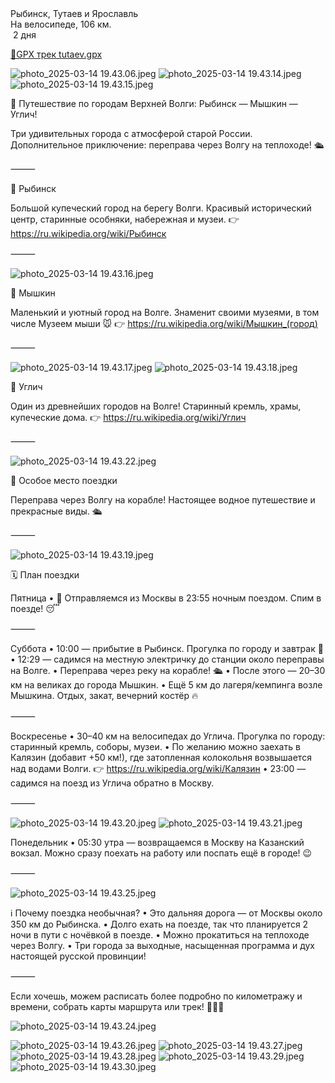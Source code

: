 
<link rel="stylesheet" href="../assets-custom/css/style-markdown.css">
<div class="cover-container" style="background-image: url('tutaev-1600.jpg');">
	<div class="cover-text">
		<div class="cover-title">
            Рыбинск, Тутаев и Ярославль
        </div>
		<div class="cover-description">
			<div class="packages-location">
                <img loading="lazy" src="../assets-custom/icon-bike.png" alt="" class="cover-icon">
                <div class="h4-default regular">На велосипеде, 106 км.</div>
            </div>
            <div>
                <img class="cover-icon" loading="lazy" src="../assets-custom/icon-time.png" alt=""  />
                <span>2 дня</span>
            </div>
		</div>
	</div>
</div>

<div id="map"></div>

[📍GPX трек tutaev.gpx](tutaev.gpx)


![photo_2025-03-14 19.43.06.jpeg](imgs/photo_2025-03-14%2019.43.06.jpeg)
![photo_2025-03-14 19.43.14.jpeg](imgs/photo_2025-03-14%2019.43.14.jpeg)
![photo_2025-03-14 19.43.15.jpeg](imgs/photo_2025-03-14%2019.43.15.jpeg)




🚂 Путешествие по городам Верхней Волги: Рыбинск — Мышкин — Углич!

Три удивительных города с атмосферой старой России.
Дополнительное приключение: переправа через Волгу на теплоходе! 🛳️

⸻

📍 Рыбинск

Большой купеческий город на берегу Волги.
Красивый исторический центр, старинные особняки, набережная и музеи.
👉 https://ru.wikipedia.org/wiki/Рыбинск

⸻

![photo_2025-03-14 19.43.16.jpeg](imgs/photo_2025-03-14%2019.43.16.jpeg)

📍 Мышкин

Маленький и уютный город на Волге.
Знаменит своими музеями, в том числе Музеем мыши 🐭
👉 https://ru.wikipedia.org/wiki/Мышкин_(город)

⸻

![photo_2025-03-14 19.43.17.jpeg](imgs/photo_2025-03-14%2019.43.17.jpeg)
![photo_2025-03-14 19.43.18.jpeg](imgs/photo_2025-03-14%2019.43.18.jpeg)


📍 Углич

Один из древнейших городов на Волге!
Старинный кремль, храмы, купеческие дома.
👉 https://ru.wikipedia.org/wiki/Углич

⸻

![photo_2025-03-14 19.43.22.jpeg](imgs/photo_2025-03-14%2019.43.22.jpeg)

🌊 Особое место поездки

Переправа через Волгу на корабле!
Настоящее водное путешествие и прекрасные виды. 🛳️

⸻


![photo_2025-03-14 19.43.19.jpeg](imgs/photo_2025-03-14%2019.43.19.jpeg)


🗓️ План поездки

Пятница
•	🚂 Отправляемся из Москвы в 23:55 ночным поездом.
Спим в поезде! 😴

⸻

Суббота
•	10:00 — прибытие в Рыбинск.
Прогулка по городу и завтрак 🍳
•	12:29 — садимся на местную электричку до станции около переправы на Волге.
•	Переправа через реку на корабле! 🛳️
•	После этого — 20–30 км на великах до города Мышкин.
•	Ещё 5 км до лагеря/кемпинга возле Мышкина.
Отдых, закат, вечерний костёр 🔥

⸻

Воскресенье
•	30–40 км на велосипедах до Углича.
Прогулка по городу: старинный кремль, соборы, музеи.
•	По желанию можно заехать в Калязин (добавит +50 км!), где затопленная колокольня возвышается над водами Волги.
👉 https://ru.wikipedia.org/wiki/Калязин
•	23:00 — садимся на поезд из Углича обратно в Москву.

⸻

![photo_2025-03-14 19.43.20.jpeg](imgs/photo_2025-03-14%2019.43.20.jpeg)
![photo_2025-03-14 19.43.21.jpeg](imgs/photo_2025-03-14%2019.43.21.jpeg)



Понедельник
•	05:30 утра — возвращаемся в Москву на Казанский вокзал.
Можно сразу поехать на работу или поспать ещё в городе! 😉

⸻

![photo_2025-03-14 19.43.25.jpeg](imgs/photo_2025-03-14%2019.43.25.jpeg)

ℹ️ Почему поездка необычная?
•	Это дальняя дорога — от Москвы около 350 км до Рыбинска.
•	Долго ехать на поезде, так что планируется 2 ночи в пути с ночёвкой в поезде.
•	Можно прокатиться на теплоходе через Волгу.
•	Три города за выходные, насыщенная программа и дух настоящей русской провинции!

⸻

Если хочешь, можем расписать более подробно по километражу и времени, собрать карты маршрута или трек! 🚴‍♂️🌲




![photo_2025-03-14 19.43.24.jpeg](imgs/photo_2025-03-14%2019.43.24.jpeg)


![photo_2025-03-14 19.43.26.jpeg](imgs/photo_2025-03-14%2019.43.26.jpeg)
![photo_2025-03-14 19.43.27.jpeg](imgs/photo_2025-03-14%2019.43.27.jpeg)
![photo_2025-03-14 19.43.28.jpeg](imgs/photo_2025-03-14%2019.43.28.jpeg)
![photo_2025-03-14 19.43.29.jpeg](imgs/photo_2025-03-14%2019.43.29.jpeg)
![photo_2025-03-14 19.43.30.jpeg](imgs/photo_2025-03-14%2019.43.30.jpeg)









<link href="https://api.mapbox.com/mapbox-gl-js/v3.10.0/mapbox-gl.css" rel="stylesheet">
<script src="https://api.mapbox.com/mapbox-gl-js/v3.10.0/mapbox-gl.js"></script>
<script src="https://cdn.jsdelivr.net/npm/js-yaml@4.1.0/dist/js-yaml.min.js"></script>
<script src="../assets-custom/js/cozy-journey.js"></script>
<script>architectMap({
    tracks: [{path: 'tutaev.gpx'}], 
    points: 'points.yaml',
    zoom: 5.8,
    center: [38.08029, 56.58288],
    fitDuration: 9000
});
</script>